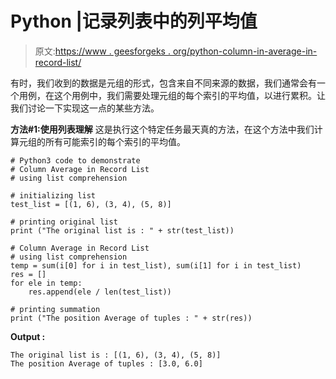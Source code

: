 # Python |记录列表中的列平均值

> 原文:[https://www . geesforgeks . org/python-column-in-average-in-record-list/](https://www.geeksforgeeks.org/python-column-average-in-record-list/)

有时，我们收到的数据是元组的形式，包含来自不同来源的数据，我们通常会有一个用例，在这个用例中，我们需要处理元组的每个索引的平均值，以进行累积。让我们讨论一下实现这一点的某些方法。

**方法#1:使用列表理解**
这是执行这个特定任务最天真的方法，在这个方法中我们计算元组的所有可能索引的每个索引的平均值。

```
# Python3 code to demonstrate 
# Column Average in Record List
# using list comprehension

# initializing list 
test_list = [(1, 6), (3, 4), (5, 8)]

# printing original list 
print ("The original list is : " + str(test_list))

# Column Average in Record List
# using list comprehension
temp = sum(i[0] for i in test_list), sum(i[1] for i in test_list)
res = []
for ele in temp:
    res.append(ele / len(test_list))

# printing summation
print ("The position Average of tuples : " + str(res))
```

**Output :**

```
The original list is : [(1, 6), (3, 4), (5, 8)]
The position Average of tuples : [3.0, 6.0]

```